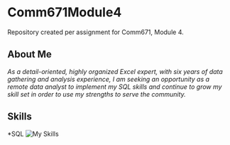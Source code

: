 # Comm671Module4
Repository created per assignment for Comm671, Module 4. 
## **About Me**
*As a detail-oriented, highly organized Excel expert, with six years of data gathering and analysis experience, I am seeking an opportunity as a remote data analyst to implement my SQL skills and continue to grow my skill set in order to use my strengths to serve the community.*
## Skills
*SQL            ![My Skills](https://skillicons.dev/icons?i=postgres,mysql)
